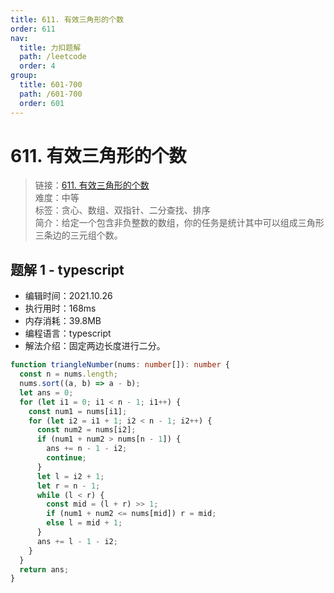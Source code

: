 ```yaml
---
title: 611. 有效三角形的个数
order: 611
nav:
  title: 力扣题解
  path: /leetcode
  order: 4
group:
  title: 601-700
  path: /601-700
  order: 601
---
```


# 611. 有效三角形的个数

> 链接：[611. 有效三角形的个数](https://leetcode-cn.com/problems/valid-triangle-number/)  
> 难度：中等  
> 标签：贪心、数组、双指针、二分查找、排序  
> 简介：给定一个包含非负整数的数组，你的任务是统计其中可以组成三角形三条边的三元组个数。

## 题解 1 - typescript

- 编辑时间：2021.10.26
- 执行用时：168ms
- 内存消耗：39.8MB
- 编程语言：typescript
- 解法介绍：固定两边长度进行二分。

```typescript
function triangleNumber(nums: number[]): number {
  const n = nums.length;
  nums.sort((a, b) => a - b);
  let ans = 0;
  for (let i1 = 0; i1 < n - 1; i1++) {
    const num1 = nums[i1];
    for (let i2 = i1 + 1; i2 < n - 1; i2++) {
      const num2 = nums[i2];
      if (num1 + num2 > nums[n - 1]) {
        ans += n - 1 - i2;
        continue;
      }
      let l = i2 + 1;
      let r = n - 1;
      while (l < r) {
        const mid = (l + r) >> 1;
        if (num1 + num2 <= nums[mid]) r = mid;
        else l = mid + 1;
      }
      ans += l - 1 - i2;
    }
  }
  return ans;
}
```
